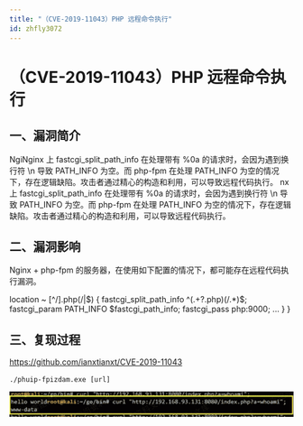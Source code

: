 ```yaml
---
title: "（CVE-2019-11043）PHP 远程命令执行"
id: zhfly3072
---
```


# （CVE-2019-11043）PHP 远程命令执行

## 一、漏洞简介

NgiNginx 上 fastcgi_split_path_info 在处理带有 %0a 的请求时，会因为遇到换行符 \n 导致 PATH_INFO 为空。而 php-fpm 在处理 PATH_INFO 为空的情况下，存在逻辑缺陷。攻击者通过精心的构造和利用，可以导致远程代码执行。
nx 上 fastcgi_split_path_info 在处理带有 %0a 的请求时，会因为遇到换行符 \n 导致 PATH_INFO 为空。而 php-fpm 在处理 PATH_INFO 为空的情况下，存在逻辑缺陷。攻击者通过精心的构造和利用，可以导致远程代码执行。

## 二、漏洞影响

Nginx + php-fpm 的服务器，在使用如下配置的情况下，都可能存在远程代码执行漏洞。

location ~ [^/].php(/|$) {
fastcgi_split_path_info ^(.+?.php)(/.*)$;
fastcgi_param PATH_INFO $fastcgi_path_info;
fastcgi_pass php:9000;
...
}
}

## 三、复现过程

https://github.com/ianxtianxt/CVE-2019-11043

```
./phuip-fpizdam.exe [url] 
```

![image](../img/101eca7cba4371cb7090a5fd4c3cadee.png)
